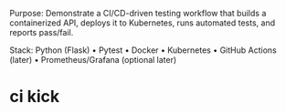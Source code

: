 Purpose: Demonstrate a CI/CD-driven testing workflow that builds a containerized API, deploys it to Kubernetes, runs automated tests, and reports pass/fail.

Stack: Python (Flask) • Pytest • Docker • Kubernetes • GitHub Actions (later) • Prometheus/Grafana (optional later)
# ci kick
